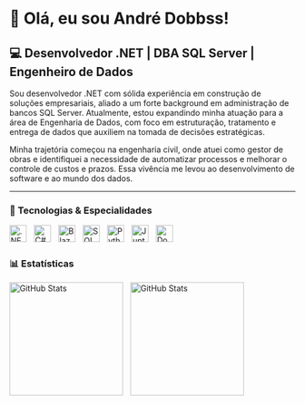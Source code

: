 # 👋 Olá, eu sou André Dobbss!

## 💻 Desenvolvedor .NET | DBA SQL Server | Engenheiro de Dados

Sou desenvolvedor .NET com sólida experiência em construção de soluções empresariais, aliado a um forte background em administração de bancos SQL Server. Atualmente, estou expandindo minha atuação para a área de Engenharia de Dados, com foco em estruturação, tratamento e entrega de dados que auxiliem na tomada de decisões estratégicas.

Minha trajetória começou na engenharia civil, onde atuei como gestor de obras e identifiquei a necessidade de automatizar processos e melhorar o controle de custos e prazos. Essa vivência me levou ao desenvolvimento de software e ao mundo dos dados.

***

### 🤖 Tecnologias & Especialidades


<img 
    align="left" 
    alt=".NET" 
    title=".NET"
    width="30px" 
    style="padding-right: 10px;" 
    src="https://cdn.jsdelivr.net/gh/devicons/devicon@latest/icons/dot-net/dot-net-plain-wordmark.svg"
/>

<img 
    align="left" 
    alt="C#" 
    title="C#"
    width="30px" 
    style="padding-right: 10px;" 
    src="https://cdn.jsdelivr.net/gh/devicons/devicon@latest/icons/csharp/csharp-original.svg"
/>

<img 
    align="left" 
    alt="Blazor" 
    title="Blazor"
    width="30px" 
    style="padding-right: 10px;" 
    src="https://cdn.jsdelivr.net/gh/devicons/devicon@latest/icons/blazor/blazor-original.svg"
/>

<img 
    align="left" 
    alt="SQL Server" 
    title="SQL Server"
    width="30px" 
    style="padding-right: 10px;" 
    src="https://cdn.jsdelivr.net/gh/devicons/devicon@latest/icons/microsoftsqlserver/microsoftsqlserver-original.svg"
/>

<img 
    align="left" 
    alt="Python" 
    title="Python"
    width="30px" 
    style="padding-right: 10px;" 
    src="https://cdn.jsdelivr.net/gh/devicons/devicon@latest/icons/python/python-original.svg"
/>

<img 
    align="left" 
    alt="Jupter" 
    title="Jupter"
    width="30px" 
    style="padding-right: 10px;" 
    src="https://cdn.jsdelivr.net/gh/devicons/devicon@latest/icons/jupyter/jupyter-original-wordmark.svg"
/>

<img 
    align="left" 
    alt="Docker" 
    title="Docker"
    width="30px" 
    style="padding-right: 10px;" 
    src="https://cdn.jsdelivr.net/gh/devicons/devicon@latest/icons/docker/docker-original-wordmark.svg"
/>

<br/>
<br/>



### 📊 Estatísticas

<p>
  <img 
    align="left" 
    alt="GitHub Stats" 
    height="200" 
    style="padding-right: 10px;" 
    src="https://github-readme-stats.vercel.app/api?username=andredobbss&show_icons=true&theme=tokyonight&include_all_commits=true&locale=pt-br" 
  />


<img 
      align="left" 
      alt="GitHub Stats" 
      height="200" 
      src="https://github-readme-stats.vercel.app/api/top-langs/?username=andredobbss&theme=tokyonight&layout=compact&custom_title=Tecnologias&langs_count=9" 
  />
<p>




